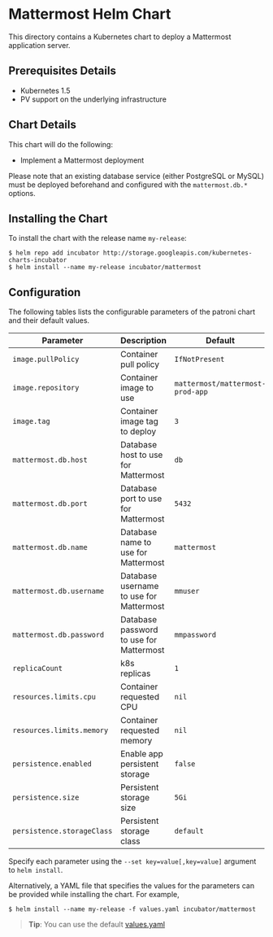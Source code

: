 # Mattermost Helm Chart

This directory contains a Kubernetes chart to deploy a Mattermost application
server.

## Prerequisites Details

* Kubernetes 1.5
* PV support on the underlying infrastructure

## Chart Details

This chart will do the following:

* Implement a Mattermost deployment

Please note that an existing database service (either PostgreSQL or MySQL) must
be deployed beforehand and configured with the `mattermost.db.*` options.

## Installing the Chart

To install the chart with the release name `my-release`:

```console
$ helm repo add incubator http://storage.googleapis.com/kubernetes-charts-incubator
$ helm install --name my-release incubator/mattermost
```

## Configuration

The following tables lists the configurable parameters of the patroni chart and their default values.

|       Parameter         |           Description               |                         Default                     |
|-------------------------|-------------------------------------|-----------------------------------------------------|
| `image.pullPolicy`      | Container pull policy               | `IfNotPresent`                                      |
| `image.repository`      | Container image to use              | `mattermost/mattermost-prod-app`                    |
| `image.tag`             | Container image tag to deploy       | `3`                                                 |
| `mattermost.db.host`    | Database host to use for Mattermost | `db`                                                |
| `mattermost.db.port`    | Database port to use for Mattermost | `5432`                                              |
| `mattermost.db.name`    | Database name to use for Mattermost | `mattermost`                                        |
| `mattermost.db.username`| Database username to use for Mattermost | `mmuser`                                        |
| `mattermost.db.password`| Database password to use for Mattermost | `mmpassword`                                    |
| `replicaCount`          | k8s replicas                        | `1`                                                 |
| `resources.limits.cpu`  | Container requested CPU             | `nil`                                               |
| `resources.limits.memory` | Container requested memory        | `nil`                                               |
| `persistence.enabled`   | Enable app persistent storage       | `false`                                             |
| `persistence.size`      | Persistent storage size             | `5Gi`                                             |
| `persistence.storageClass` | Persistent storage class         | `default`                                             |

Specify each parameter using the `--set key=value[,key=value]` argument to `helm install`.

Alternatively, a YAML file that specifies the values for the parameters can be provided while installing the chart. For example,

```console
$ helm install --name my-release -f values.yaml incubator/mattermost
```

> **Tip**: You can use the default [values.yaml](values.yaml)
